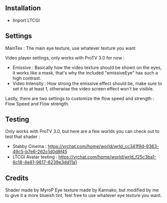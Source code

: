 ## Installation

- Import LTCGI

## Settings

MainTex : The main eye texture, use whatever texture you want

Video player settings, only works with ProTV 3.0 for now :
- Emissive : Basically how the video texture should be shown on the eyes, it works like a mask, that's why the included "emissiveEye" has such a high contrast.
- Video Intensity : How strong the emissive effect should be, make sure to set it to at least 1, otherwise the video screen effect won't be visible.

Lastly, there are two settings to customize the flow speed and strength : Flow Speed and Flow strength.

## Testing

Only works with ProTV 3.0, but here are a few worlds you can check out to test that shader :
- Stabby Cinema : https://vrchat.com/home/world/wrld_cc341f9d-9363-49c5-b7e6-262c1d0d8f45
- LTCGI Avatar testing : https://vrchat.com/home/world/wrld_f25c3ba1-6c18-4e81-9617-6239e3dd11a1

## Credits

Shader made by MyroP
Eye texture made by Kannako, but modified by me to give it a more blueish tint, feel free to use whatever eye texture you want.

